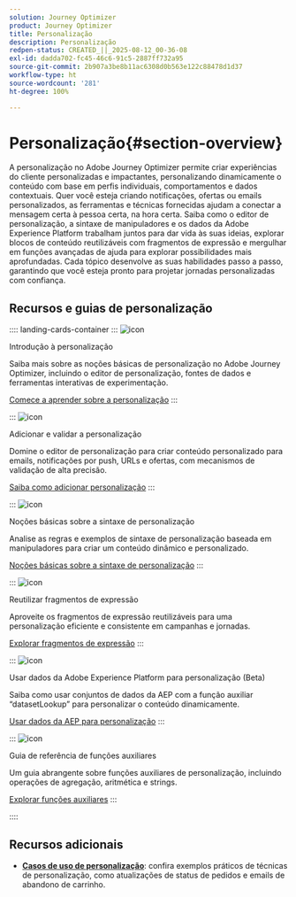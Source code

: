 ```yaml
---
solution: Journey Optimizer
product: Journey Optimizer
title: Personalização
description: Personalização
redpen-status: CREATED_||_2025-08-12_00-36-08
exl-id: dadda702-fc45-46c6-91c5-2887ff732a95
source-git-commit: 2b907a3be8b11ac6308d0b563e122c88478d1d37
workflow-type: ht
source-wordcount: '281'
ht-degree: 100%

---
```


# Personalização{#section-overview}

A personalização no Adobe Journey Optimizer permite criar experiências do cliente personalizadas e impactantes, personalizando dinamicamente o conteúdo com base em perfis individuais, comportamentos e dados contextuais. Quer você esteja criando notificações, ofertas ou emails personalizados, as ferramentas e técnicas fornecidas ajudam a conectar a mensagem certa à pessoa certa, na hora certa. Saiba como o editor de personalização, a sintaxe de manipuladores e os dados da Adobe Experience Platform trabalham juntos para dar vida às suas ideias, explorar blocos de conteúdo reutilizáveis com fragmentos de expressão e mergulhar em funções avançadas de ajuda para explorar possibilidades mais aprofundadas. Cada tópico desenvolve as suas habilidades passo a passo, garantindo que você esteja pronto para projetar jornadas personalizadas com confiança.

## Recursos e guias de personalização

:::: landing-cards-container
:::
![icon](https://cdn.experienceleague.adobe.com/icons/circle-play.svg?lang=pt-BR)

Introdução à personalização

Saiba mais sobre as noções básicas de personalização no Adobe Journey Optimizer, incluindo o editor de personalização, fontes de dados e ferramentas interativas de experimentação.

[Comece a aprender sobre a personalização](../using/personalization/personalize.md)
:::

:::
![icon](https://cdn.experienceleague.adobe.com/icons/list-check.svg?lang=pt-BR)

Adicionar e validar a personalização

Domine o editor de personalização para criar conteúdo personalizado para emails, notificações por push, URLs e ofertas, com mecanismos de validação de alta precisão.

[Saiba como adicionar personalização](../using/personalization/personalization-build-expressions.md)
:::

:::
![icon](https://cdn.experienceleague.adobe.com/icons/code-branch.svg?lang=pt-BR)

Noções básicas sobre a sintaxe de personalização

Analise as regras e exemplos de sintaxe de personalização baseada em manipuladores para criar um conteúdo dinâmico e personalizado.

[Noções básicas sobre a sintaxe de personalização](../using/personalization/personalization-syntax.md)
:::

:::
![icon](https://cdn.experienceleague.adobe.com/icons/puzzle-piece.svg?lang=pt-BR)

Reutilizar fragmentos de expressão

Aproveite os fragmentos de expressão reutilizáveis para uma personalização eficiente e consistente em campanhas e jornadas.

[Explorar fragmentos de expressão](../using/personalization/use-expression-fragments.md)
:::

:::
![icon](https://cdn.experienceleague.adobe.com/icons/database.svg?lang=pt-BR)

Usar dados da Adobe Experience Platform para personalização (Beta)

Saiba como usar conjuntos de dados da AEP com a função auxiliar “datasetLookup” para personalizar o conteúdo dinamicamente.

[Usar dados da AEP para personalização](../using/personalization/aep-data-perso.md)
:::

:::
![icon](https://cdn.experienceleague.adobe.com/icons/screwdriver-wrench.svg?lang=pt-BR)

Guia de referência de funções auxiliares

Um guia abrangente sobre funções auxiliares de personalização, incluindo operações de agregação, aritmética e strings.

[Explorar funções auxiliares](functions-landing-page.md)
:::

::::


## Recursos adicionais

- **[Casos de uso de personalização](personalization-use-cases-landing-page.md)**: confira exemplos práticos de técnicas de personalização, como atualizações de status de pedidos e emails de abandono de carrinho.
